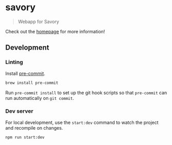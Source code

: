 # savory

> Webapp for Savory

Check out the [homepage][0] for more information!

[0]: https://getsavory.co/

## Development

### Linting

Install [pre-commit](https://pre-commit.com/).

```bash
brew install pre-commit
```

Run `pre-commit install` to set up the git hook scripts so that `pre-commit` can run automatically on `git commit`.

### Dev server

For local development, use the `start:dev` command to watch the project and
recompile on changes.

```bash
npm run start:dev
```
